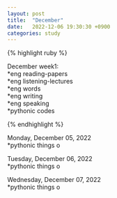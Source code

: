```yaml
---
layout: post
title:  "December"
date:   2022-12-06 19:30:30 +0900
categories: study
---
```








{% highlight ruby %}


December week1:  
*eng reading-papers  
*eng listening-lectures      
*eng words  
*eng writing  
*eng speaking  
*pythonic codes  


{% endhighlight %}  





Monday, December 05, 2022    
*pythonic things
o  


Tuesday, December 06, 2022    
*pythonic things
o  


Wednesday, December 07, 2022    
*pythonic things
o  





